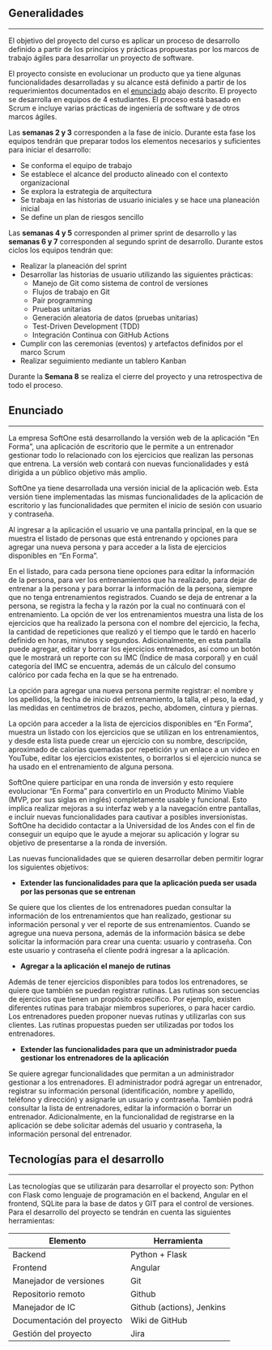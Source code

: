 ## Generalidades
---

El objetivo del proyecto del curso es aplicar un proceso de desarrollo definido a partir de los principios y prácticas propuestas por los marcos de trabajo ágiles para desarrollar un proyecto de software. 

El proyecto consiste en evolucionar un producto que ya tiene algunas funcionalidades desarrolladas y su alcance está definido a partir de los requerimientos documentados en el [enunciado](/mt2_procesos_guias_proyecto/#enunciado) abajo descrito. El proyecto se desarrolla en equipos de 4 estudiantes. El proceso está basado en Scrum e incluye varias prácticas de ingeniería de software y de otros marcos ágiles.

Las **semanas 2 y 3** corresponden a la fase de inicio. Durante esta fase los equipos tendrán que preparar todos los elementos necesarios y suficientes para iniciar el desarrollo: 

- Se conforma el equipo de trabajo
- Se establece el alcance del producto alineado con el contexto organizacional
- Se explora la estrategia de arquitectura
- Se trabaja en las historias de usuario iniciales y se hace una planeación inicial
- Se define un plan de riesgos sencillo
 
Las **semanas 4 y 5** corresponden al primer sprint de desarrollo y las **semanas 6 y 7** corresponden al segundo sprint de desarrollo. Durante estos ciclos los equipos tendrán que:

- Realizar la planeación del sprint
- Desarrollar las historias de usuario utilizando las siguientes prácticas:
  -  Manejo de Git como sistema de control de versiones
  -  Flujos de trabajo en Git
  -  Pair programming
  -  Pruebas unitarias
  -  Generación aleatoria de datos (pruebas unitarias)
  -  Test-Driven Development (TDD)
  -  Integración Continua con GitHub Actions
- Cumplir con las ceremonias (eventos) y artefactos definidos por el marco Scrum 
- Realizar seguimiento mediante un tablero Kanban

Durante la **Semana 8** se realiza el cierre del proyecto y una retrospectiva de todo el proceso.

## Enunciado
---

La empresa SoftOne está desarrollando la versión web de la aplicación “En Forma”, una aplicación de escritorio que le permite a un entrenador gestionar todo lo relacionado con los ejercicios que realizan las personas que entrena. La versión web contará con nuevas funcionalidades y está dirigida a un público objetivo más amplio. 

SoftOne ya tiene desarrollada una versión inicial de la aplicación web. Esta versión tiene implementadas las mismas funcionalidades de la aplicación de escritorio y las funcionalidades que permiten el inicio de sesión con usuario y contraseña. 

Al ingresar a la aplicación el usuario ve una pantalla principal, en la que se muestra el listado de personas que está entrenando y opciones para agregar una nueva persona y para acceder a la lista de ejercicios disponibles en “En Forma”.   

En el listado, para cada persona tiene opciones para editar la información de la persona, para ver los entrenamientos que ha realizado, para dejar de entrenar a la persona y para borrar la información de la persona, siempre que no tenga entrenamientos registrados. Cuando se deja de entrenar a la persona, se registra la fecha y la razón por la cual no continuará con el entrenamiento. La opción de ver los entrenamientos muestra una lista de los ejercicios que ha realizado la persona con el nombre del ejercicio, la fecha, la cantidad de repeticiones que realizó y el tiempo que le tardó en hacerlo definido en horas, minutos y segundos. Adicionalmente, en esta pantalla puede agregar, editar y borrar los ejercicios entrenados, así como un botón que le mostrará un reporte con su IMC (Índice de masa corporal) y en cuál categoría del IMC se encuentra, además de un cálculo del consumo calórico por cada fecha en la que se ha entrenado. 

La opción para agregar una nueva persona permite registrar: el nombre y los apellidos, la fecha de inicio del entrenamiento, la talla, el peso, la edad, y las medidas en centímetros de brazos, pecho, abdomen, cintura y piernas. 

La opción para acceder a la lista de ejercicios disponibles en “En Forma”, muestra un listado con los ejercicios que se utilizan en los entrenamientos, y desde esta lista puede crear un ejercicio con su nombre, descripción, aproximado de calorías quemadas por repetición y un enlace a un video en YouTube, editar los ejercicios existentes, o borrarlos si el ejercicio nunca se ha usado en el entrenamiento de alguna persona.  

SoftOne quiere participar en una ronda de inversión y esto requiere evolucionar “En Forma” para convertirlo en un Producto Mínimo Viable (MVP, por sus siglas en inglés) completamente usable y funcional. Esto implica realizar mejoras a su interfaz web y a la navegación entre pantallas, e incluir nuevas funcionalidades para cautivar a posibles inversionistas.  SoftOne ha decidido contactar a la Universidad de los Andes con el fin de conseguir un equipo que le ayude a mejorar su aplicación y lograr su objetivo de presentarse a la ronda de inversión. 

Las nuevas funcionalidades que se quieren desarrollar deben permitir lograr los siguientes objetivos:  

- **Extender las funcionalidades para que la aplicación pueda ser usada por las personas que se entrenan** 

Se quiere que los clientes de los entrenadores puedan consultar la información de los entrenamientos que han realizado, gestionar su información personal y ver el reporte de sus entrenamientos. Cuando se agregue una nueva persona, además de la información básica se debe solicitar la información para crear una cuenta: usuario y contraseña. Con este usuario y contraseña el cliente podrá ingresar a la aplicación. 

- **Agregar a la aplicación el manejo de rutinas** 

Además de tener ejercicios disponibles para todos los entrenadores, se quiere que también se puedan registrar rutinas. Las rutinas son secuencias de ejercicios que tienen un propósito específico. Por ejemplo, existen diferentes rutinas para trabajar miembros superiores, o para hacer cardio. Los entrenadores pueden proponer nuevas rutinas y utilizarlas con sus clientes. Las rutinas propuestas pueden ser utilizadas por todos los entrenadores.  

- **Extender las funcionalidades para que un administrador pueda gestionar los entrenadores de la aplicación**  

Se quiere agregar funcionalidades que permitan a un administrador gestionar a los entrenadores. El administrador podrá agregar un entrenador, registrar su información personal (identificación, nombre y apellido, teléfono y dirección) y asignarle un usuario y contraseña. También podrá consultar la lista de entrenadores, editar la información o borrar un entrenador.  Adicionalmente, en la funcionalidad de registrarse en la aplicación se debe solicitar además del usuario y contraseña, la información personal del entrenador.  


## Tecnologías para el desarrollo 
---

Las tecnologías que se utilizarán para desarrollar el proyecto son: Python con Flask como lenguaje de programación en el backend, Angular en el frontend,  SQLite para la base de datos y GIT para el control de versiones. Para el desarrollo del proyecto se tendrán en cuenta las siguientes herramientas:

| Elemento                  | Herramienta |
| ------------------------- | ----------- |
| Backend                | Python + Flask |
| Frontend                  | Angular     |
| Manejador de versiones    | Git         |
| Repositorio remoto        | Github      |
| Manejador de IC    | Github (actions), Jenkins  |
| Documentación del proyecto     | Wiki de GitHub |
| Gestión del proyecto      | Jira |


